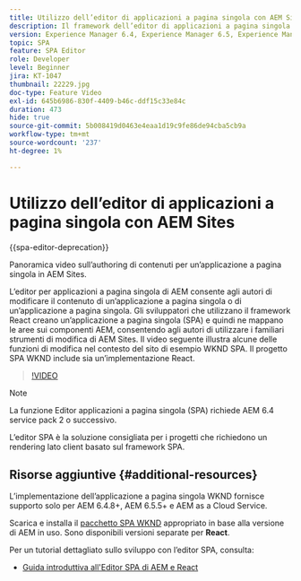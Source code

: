```yaml
---
title: Utilizzo dell’editor di applicazioni a pagina singola con AEM Sites
description: Il framework dell’editor di applicazioni a pagina singola di AEM consente agli autori di modificare il contenuto di un’applicazione a pagina singola o di un’applicazione a pagina singola. Gli sviluppatori che utilizzano entrambi i framework di React creano un’applicazione a pagina singola e quindi mappano alcune aree dell’applicazione a pagina singola ai componenti di AEM, consentendo agli autori di utilizzare i familiari strumenti di modifica di AEM Sites.
version: Experience Manager 6.4, Experience Manager 6.5, Experience Manager as a Cloud Service
topic: SPA
feature: SPA Editor
role: Developer
level: Beginner
jira: KT-1047
thumbnail: 22229.jpg
doc-type: Feature Video
exl-id: 645b6986-830f-4409-b46c-ddf15c33e84c
duration: 473
hide: true
source-git-commit: 5b008419d0463e4eaa1d19c9fe86de94cba5cb9a
workflow-type: tm+mt
source-wordcount: '237'
ht-degree: 1%

---
```


# Utilizzo dell’editor di applicazioni a pagina singola con AEM Sites

{{spa-editor-deprecation}}

Panoramica video sull’authoring di contenuti per un’applicazione a pagina singola in AEM Sites.

L’editor per applicazioni a pagina singola di AEM consente agli autori di modificare il contenuto di un’applicazione a pagina singola o di un’applicazione a pagina singola. Gli sviluppatori che utilizzano il framework React creano un’applicazione a pagina singola (SPA) e quindi ne mappano le aree sui componenti AEM, consentendo agli autori di utilizzare i familiari strumenti di modifica di AEM Sites. Il video seguente illustra alcune delle funzioni di modifica nel contesto del sito di esempio WKND SPA. Il progetto SPA WKND include sia un’implementazione React.

>[!VIDEO](https://video.tv.adobe.com/v/326773?quality=12&learn=on&captions=ita)

>[!NOTE]
>
> La funzione Editor applicazioni a pagina singola (SPA) richiede AEM 6.4 service pack 2 o successivo.
>
> L’editor SPA è la soluzione consigliata per i progetti che richiedono un rendering lato client basato sul framework SPA.

## Risorse aggiuntive {#additional-resources}

L’implementazione dell’applicazione a pagina singola WKND fornisce supporto solo per AEM 6.4.8+, AEM 6.5.5+ e AEM as a Cloud Service.

Scarica e installa il [pacchetto SPA WKND](https://github.com/adobe/aem-guides-wknd-spa/releases) appropriato in base alla versione di AEM in uso. Sono disponibili versioni separate per **React**.

Per un tutorial dettagliato sullo sviluppo con l’editor SPA, consulta:

* [Guida introduttiva all&#39;Editor SPA di AEM e React](https://experienceleague.adobe.com/it/docs/experience-manager-learn/getting-started-with-aem-headless/spa-editor/react/overview)
